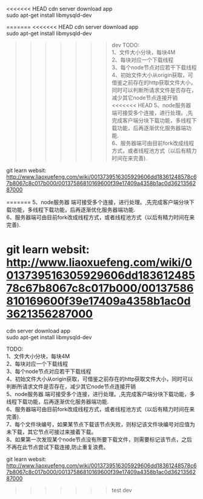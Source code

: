 
<<<<<<< HEAD
cdn server download app  
sudo apt-get install libmysqld-dev  
   
=======
<<<<<<< HEAD
cdn server download app   
sudo apt-get install libmysqld-dev  

>>>>>>> dev
TODO:  
1、文件大小分块，每块4M  
2、每块对应一个下载线程  
3、每个node节点对应若干下载线程  
4、初始文件大小从origin获取，可借鉴之前存在的http获取文件大小，同时可以判断所请求文件是否存在，减少其它node节点连接开销  
<<<<<<< HEAD
5、node服务器 端可接受多个连接，进行处理。,先完成客户端分块下载功能，多线程下载功能，后再逐渐优化服务器端功能.  
6、服务器端可由目前fork改成线程方式，或者线程池方式（以后有精力时间在来完善).  
  
git learn websit:  
http://www.liaoxuefeng.com/wiki/0013739516305929606dd18361248578c67b8067c8c017b000/00137586810169600f39e17409a4358b1ac0d3621356287000  

=======
5、node服务器 端可接受多个连接，进行处理。,先完成客户端分块下载功能，多线程下载功能，后再逐渐优化服务器端功能.   
6、服务器端可由目前fork改成线程方式，或者线程池方式（以后有精力时间在来完善).   
  
git learn websit:  
http://www.liaoxuefeng.com/wiki/0013739516305929606dd18361248578c67b8067c8c017b000/00137586810169600f39e17409a4358b1ac0d3621356287000  
=======
cdn server download app    
sudo apt-get install libmysqld-dev    
     
TODO:    
1、文件大小分块，每块4M   
2、每块对应一个下载线程    
3、每个node节点对应若干下载线程   
4、初始文件大小从origin获取，可借鉴之前存在的http获取文件大小，同时可以判断所请求文件是否存在，减少其它node节点连接开销    
5、node服务器 端可接受多个连接，进行处理。,先完成客户端分块下载功能，多线程下载功能，后再逐渐优化服务器端功能.    
6、服务器端可由目前fork改成线程方式，或者线程池方式（以后有精力时间在来完善).    
7、每个文件块编号，如果某节点下载该节点失败，则标记该文件块编号对应值为未下载，其它节点可接过来接着下载。  
8、如果第一次发现某个node节点没有所要下载文件，则需要标记该节点，之后不再在此节点尝试下载连接,防止重复浪费。 
     
git learn websit:   
http://www.liaoxuefeng.com/wiki/0013739516305929606dd18361248578c67b8067c8c017b000/00137586810169600f39e17409a4358b1ac0d3621356287000   
>>>>>>> test
>>>>>>> dev
